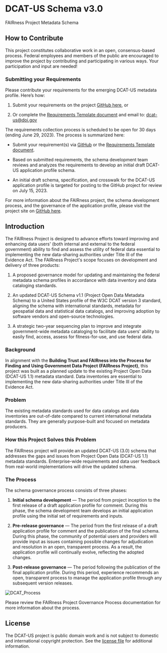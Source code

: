 # DCAT-US Schema v3.0
FAIRness Project Metadata Schema

## How to Contribute

This project constitutes collaborative work in an open, consensus-based process. Federal employees and members of the public are encouraged to improve the project by contributing and participating in various ways.  Your participation and input are needed! 

### Submitting your Requirements

Please contribute your requirements for the emerging DCAT-US metadata profile. Here’s how: 

1. Submit your requirements on the project [GitHub here](https://github.com/DOI-DO/dcat-us/issues/new/choose), or

2. Or complete the [Requirements Template document](https://github.com/DOI-DO/dcat-us/files/11479875/DCAT-US-3-Requirements-Template.docx) and email to: dcat-us@doi.gov 

The requirements collection process is scheduled to be open for 30 days (ending June 29, 2023). The process is summarized here: 

* Submit your requirement(s) via [GitHub](https://github.com/DOI-DO/dcat-us/issues/new/choose) or the [Requirements Template document](https://github.com/DOI-DO/dcat-us/files/11479875/DCAT-US-3-Requirements-Template.docx).

* Based on submitted requirements, the schema development team reviews and analyzes the requirements to develop an initial draft DCAT-US application profile schema. 

* An initial draft schema, specification, and crosswalk for the DCAT-US application profile is targeted for posting to the GitHub project for review on July 15, 2023.    

For more information about the FAIRness project, the schema development process, and the governance of the application profile, please visit the project site on [GitHub here](https://github.com/DOI-DO/dcat-us/). 

## Introduction

The FAIRness Project is designed to advance efforts toward improving and enhancing data users' (both internal and external to the federal government) ability to find and assess the utility of federal data essential to implementing the new data-sharing authorities under Title III of the Evidence Act. The FAIRness Project's scope focuses on development and delivery of three products: 

1. A proposed governance model for updating and maintaining the federal metadata schema profiles in accordance with data inventory and data cataloging standards.  

2. An updated DCAT-US Schema v1.1 (Project Open Data Metadata Schema) to a United States profile of the W3C DCAT version 3 standard, aligning the schema with international standards, metadata for geospatial data and statistical data catalogs, and improving adoption by software vendors and open-source technologies.  

3. A strategic two-year sequencing plan to improve and integrate government-wide metadata cataloging to facilitate data users' ability to easily find, access, assess for fitness-for-use, and use federal data.  

### Background

In alignment with the **Building Trust and FAIRness into the Process for Finding and Using Government Data Project (FAIRness Project)**, this project was built as a planned update to the existing Project Open Data (DCAT-US 1.1) metadata standard. Data inventories are essential to implementing the new data-sharing authorities under Title III of the Evidence Act.    

### Problem

The existing metadata standards used for data catalogs and data inventories are out-of-date compared to current international metadata standards. They are generally purpose-built and focused on metadata producers.

### How this Project Solves this Problem 

The FAIRness project will provide an updated DCAT-US (3.0) schema that addresses the gaps and issues from Project Open Data (DCAT-US 1.1) metadata standards.  Enterprise-wide requirements and data user feedback from real-world implementations will drive the updated schema. 

### The Process
The schema governance process consists of three phases:

1. **Initial schema development** — The period from project inception to the first release of a draft application profile for comment. During this phase, the schema development team develops an initial application profile using the initial set of requirements and inputs. 

2. **Pre-release governance** — The period from the first release of a draft application profile for comment and the publication of the final schema. During this phase, the community of potential users and providers will provide input as issues containing possible changes for adjudication and resolution in an open, transparent process. As a result, the application profile will continually evolve, reflecting the adopted changes.

3. **Post-release governance** — The period following the publication of the final application profile. During this period, experience recommends an open, transparent process to manage the application profile through any subsequent version releases. 

![DCAT_Process](https://user-images.githubusercontent.com/15839361/236303342-d161e810-2533-42ed-a76d-962c402ae397.png)

Please review the FAIRness Project Governance Process documentation for more information about the process. 

## License

The DCAT-US project is public domain work and is not subject to domestic and international copyright protection. See the [license file](LICENSE) for additional information.  




